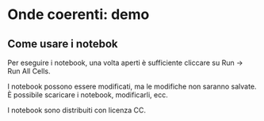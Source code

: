 # Onde coerenti: demo

## Come usare i notebok
Per eseguire i notebook, una volta aperti è sufficiente cliccare su Run -> Run All Cells.

I notebook possono essere modificati, ma le modifiche non saranno salvate. È possibile scaricare i notebook, modificarli, ecc. 

I notebook sono distribuiti con licenza CC.
